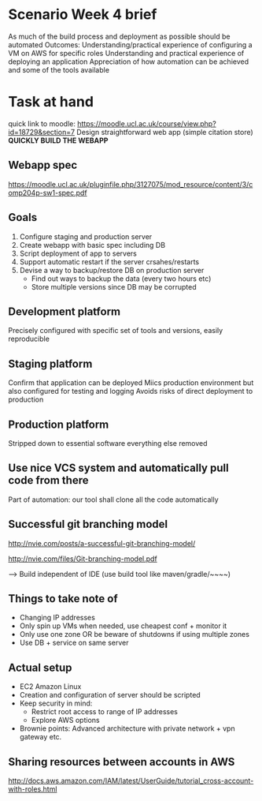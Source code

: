 # Scenario Week 4 brief

As much of the build process and deployment as possible should be automated
Outcomes: Understanding/practical experience of configuring a VM on AWS for specific roles
Understanding and practical experience of deploying an application
Appreciation of how automation can be achieved and some of the tools available

# Task at hand

quick link to moodle: https://moodle.ucl.ac.uk/course/view.php?id=18729&section=7
Design straightforward web app (simple citation store)
**QUICKLY BUILD THE WEBAPP**
## Webapp spec
https://moodle.ucl.ac.uk/pluginfile.php/3127075/mod_resource/content/3/comp204p-sw1-spec.pdf

## Goals
1. Configure staging and production server
2. Create webapp with basic spec including DB
3. Script deployment of app to servers
4. Support automatic restart if the server crsahes/restarts
5. Devise a way to backup/restore DB on production server
   - Find out ways to backup the data (every two hours etc)
   - Store multiple versions since DB may be corrupted

## Development platform
Precisely configured with specific set of tools and versions, easily reproducible

## Staging platform
Confirm that application can be deployed
Miics production environment but also configured for testing and logging
Avoids risks of direct deployment to production

## Production platform
Stripped down to essential software everything else removed

## Use nice VCS system and automatically pull code from there
Part of automation: our tool shall clone all the code automatically

## Successful git branching model
http://nvie.com/posts/a-successful-git-branching-model/

http://nvie.com/files/Git-branching-model.pdf

--> Build independent of IDE (use build tool like maven/gradle/~~~~)

## Things to take note of
- Changing IP addresses
- Only spin up VMs when needed, use cheapest conf + monitor it
- Only use one zone OR be beware of shutdowns if using multiple zones
- Use DB + service on same server

## Actual setup
- EC2 Amazon Linux
- Creation and configuration of server should be scripted
- Keep security in mind:
  - Restrict root access to range of IP addresses
  - Explore AWS options
- Brownie points: Advanced architecture with private network + vpn gateway etc.

## Sharing resources between accounts in AWS
http://docs.aws.amazon.com/IAM/latest/UserGuide/tutorial_cross-account-with-roles.html
